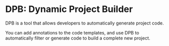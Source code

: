 # DPB: Dynamic Project Builder

DPB is a tool that allows developers to automatically generate project code. 

You can add annotations to the code templates, and use DPB to automatically filter or generate code to build a complete new project.
